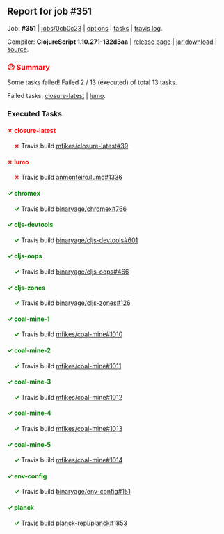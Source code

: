 ## Report for job #351

Job: **#351** | [jobs/0cb0c23](https://github.com/cljs-oss/canary/commit/0cb0c23b94a36f202acacc4dc7f156e4621ab684) | [options](options.edn) | [tasks](tasks.edn) | [travis log](https://travis-ci.org/cljs-oss/canary/builds/367003605).

Compiler: **ClojureScript 1.10.271-132d3aa** | [release page](https://github.com/cljs-oss/canary/releases/tag/r1.10.271-132d3aa) | [jar download](https://github.com/cljs-oss/canary/releases/download/r1.10.271-132d3aa/clojurescript-1.10.271-132d3aa.jar) | [source](https://github.com/clojure/clojurescript/commit/132d3aa232921a3cea66f830d61c89be78c581cb).

### <b style='color:red'>☹ Summary</b>

Some tasks failed! Failed 2 / 13 (executed) of total 13 tasks.

Failed tasks: [closure-latest](#-closure-latest) | [lumo](#-lumo).

### Executed Tasks

#### <b style='color:red'>&#x2717; closure-latest</b>
&nbsp;&nbsp;&nbsp;&nbsp;<b style='color:red'>&#x2717;</b> Travis build [mfikes/closure-latest#39](https://travis-ci.org/mfikes/closure-latest/builds/367004489)<br>

#### <b style='color:red'>&#x2717; lumo</b>
&nbsp;&nbsp;&nbsp;&nbsp;<b style='color:red'>&#x2717;</b> Travis build [anmonteiro/lumo#1336](https://travis-ci.org/anmonteiro/lumo/builds/367004545)<br>

#### <b style='color:green'>&#x2713; chromex</b>
&nbsp;&nbsp;&nbsp;&nbsp;<b style='color:green'>&#x2713;</b> Travis build [binaryage/chromex#766](https://travis-ci.org/binaryage/chromex/builds/367004479)<br>

#### <b style='color:green'>&#x2713; cljs-devtools</b>
&nbsp;&nbsp;&nbsp;&nbsp;<b style='color:green'>&#x2713;</b> Travis build [binaryage/cljs-devtools#601](https://travis-ci.org/binaryage/cljs-devtools/builds/367004481)<br>

#### <b style='color:green'>&#x2713; cljs-oops</b>
&nbsp;&nbsp;&nbsp;&nbsp;<b style='color:green'>&#x2713;</b> Travis build [binaryage/cljs-oops#466](https://travis-ci.org/binaryage/cljs-oops/builds/367004485)<br>

#### <b style='color:green'>&#x2713; cljs-zones</b>
&nbsp;&nbsp;&nbsp;&nbsp;<b style='color:green'>&#x2713;</b> Travis build [binaryage/cljs-zones#126](https://travis-ci.org/binaryage/cljs-zones/builds/367004483)<br>

#### <b style='color:green'>&#x2713; coal-mine-1</b>
&nbsp;&nbsp;&nbsp;&nbsp;<b style='color:green'>&#x2713;</b> Travis build [mfikes/coal-mine#1010](https://travis-ci.org/mfikes/coal-mine/builds/367004499)<br>

#### <b style='color:green'>&#x2713; coal-mine-2</b>
&nbsp;&nbsp;&nbsp;&nbsp;<b style='color:green'>&#x2713;</b> Travis build [mfikes/coal-mine#1011](https://travis-ci.org/mfikes/coal-mine/builds/367004501)<br>

#### <b style='color:green'>&#x2713; coal-mine-3</b>
&nbsp;&nbsp;&nbsp;&nbsp;<b style='color:green'>&#x2713;</b> Travis build [mfikes/coal-mine#1012](https://travis-ci.org/mfikes/coal-mine/builds/367004503)<br>

#### <b style='color:green'>&#x2713; coal-mine-4</b>
&nbsp;&nbsp;&nbsp;&nbsp;<b style='color:green'>&#x2713;</b> Travis build [mfikes/coal-mine#1013](https://travis-ci.org/mfikes/coal-mine/builds/367004507)<br>

#### <b style='color:green'>&#x2713; coal-mine-5</b>
&nbsp;&nbsp;&nbsp;&nbsp;<b style='color:green'>&#x2713;</b> Travis build [mfikes/coal-mine#1014](https://travis-ci.org/mfikes/coal-mine/builds/367004530)<br>

#### <b style='color:green'>&#x2713; env-config</b>
&nbsp;&nbsp;&nbsp;&nbsp;<b style='color:green'>&#x2713;</b> Travis build [binaryage/env-config#151](https://travis-ci.org/binaryage/env-config/builds/367004534)<br>

#### <b style='color:green'>&#x2713; planck</b>
&nbsp;&nbsp;&nbsp;&nbsp;<b style='color:green'>&#x2713;</b> Travis build [planck-repl/planck#1853](https://travis-ci.org/planck-repl/planck/builds/367004551)<br>